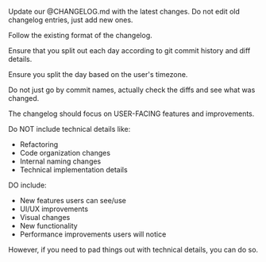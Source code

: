 Update our @CHANGELOG.md with the latest changes. Do not edit old changelog entries, just add new ones.

Follow the existing format of the changelog.

Ensure that you split out each day according to git commit history and diff details.

Ensure you split the day based on the user's timezone.

Do not just go by commit names, actually check the diffs and see what was changed.

The changelog should focus on USER-FACING features and improvements.

Do NOT include technical details like:

- Refactoring
- Code organization changes
- Internal naming changes
- Technical implementation details

DO include:

- New features users can see/use
- UI/UX improvements
- Visual changes
- New functionality
- Performance improvements users will notice

However, if you need to pad things out with technical details, you can do so.
